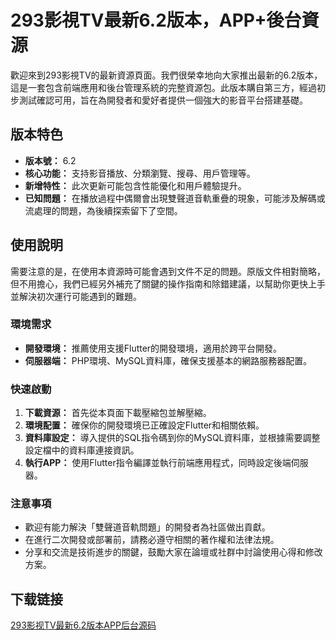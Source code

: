 # 293影視TV最新6.2版本，APP+後台資源

歡迎來到293影視TV的最新資源頁面。我們很榮幸地向大家推出最新的6.2版本，這是一套包含前端應用和後台管理系統的完整資源包。此版本購自第三方，經過初步測試確認可用，旨在為開發者和愛好者提供一個強大的影音平台搭建基礎。

## 版本特色
- **版本號：** 6.2
- **核心功能：** 支持影音播放、分類瀏覽、搜尋、用戶管理等。
- **新增特性：** 此次更新可能包含性能優化和用戶體驗提升。
- **已知問題：** 在播放過程中偶爾會出現雙聲道音軌重疊的現象，可能涉及解碼或流處理的問題，為後續探索留下了空間。

## 使用說明
需要注意的是，在使用本資源時可能會遇到文件不足的問題。原版文件相對簡略，但不用擔心，我們已經另外補充了關鍵的操作指南和除錯建議，以幫助你更快上手並解決初次運行可能遇到的難題。

### 環境需求
- **開發環境：** 推薦使用支援Flutter的開發環境，適用於跨平台開發。
- **伺服器端：** PHP環境、MySQL資料庫，確保支援基本的網路服務器配置。

### 快速啟動
1. **下載資源：** 首先從本頁面下載壓縮包並解壓縮。
2. **環境配置：** 確保你的開發環境已正確設定Flutter和相關依賴。
3. **資料庫設定：** 導入提供的SQL指令碼到你的MySQL資料庫，並根據需要調整設定檔中的資料庫連接資訊。
4. **執行APP：** 使用Flutter指令編譯並執行前端應用程式，同時設定後端伺服器。

### 注意事項
- 歡迎有能力解決「雙聲道音軌問題」的開發者為社區做出貢獻。
- 在進行二次開發或部署前，請務必遵守相關的著作權和法律法規。
- 分享和交流是技術進步的關鍵，鼓勵大家在論壇或社群中討論使用心得和修改方案。

## 下载链接

[293影视TV最新6.2版本APP后台源码](https://pan.quark.cn/s/37fa1bf7a79c)